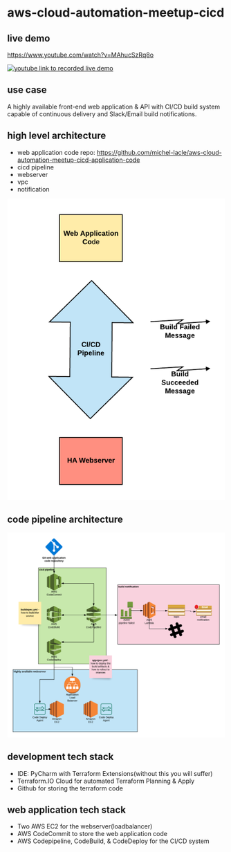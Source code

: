 # aws-cloud-automation-meetup-cicd

## live demo

https://www.youtube.com/watch?v=MAhucSzRq8o

[![youtube link to recorded live demo](https://img.youtube.com/vi/MAhucSzRq8o/0.jpg)](https://www.youtube.com/watch?v=MAhucSzRq8o)

## use case

A highly available front-end web application & API with CI/CD build system capable of continuous delivery and Slack/Email build notifications. 

## high level architecture

* web application code repo: https://github.com/michel-lacle/aws-cloud-automation-meetup-cicd-application-code
* cicd pipeline
* webserver
* vpc
* notification

![logo](docs/cicd-architecture.png)


## code pipeline architecture

![logo](docs/cicd-pipeline-architecture.png)

## development tech stack

* IDE: PyCharm with Terraform Extensions(without this you will suffer)
* Terraform.IO Cloud for automated Terraform Planning & Apply
* Github for storing the terraform code

## web application tech stack
* Two AWS EC2 for the webserver(loadbalancer)
* AWS CodeCommit to store the web application code
* AWS Codepipeline, CodeBuild, & CodeDeploy for the CI/CD system

